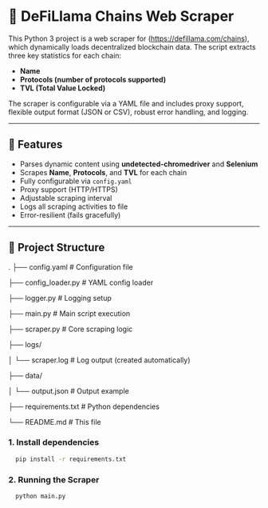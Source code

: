 # 🧪 DeFiLlama Chains Web Scraper

This Python 3 project is a web scraper for (https://defillama.com/chains), which dynamically loads decentralized blockchain data. The script extracts three key statistics for each chain:

- **Name**  
- **Protocols (number of protocols supported)**  
- **TVL (Total Value Locked)**

The scraper is configurable via a YAML file and includes proxy support, flexible output format (JSON or CSV), robust error handling, and logging.

---

## 🚀 Features

- Parses dynamic content using **undetected-chromedriver** and **Selenium**
- Scrapes **Name**, **Protocols**, and **TVL** for each chain
- Fully configurable via `config.yaml`
- Proxy support (HTTP/HTTPS)
- Adjustable scraping interval
- Logs all scraping activities to file
- Error-resilient (fails gracefully)

---

## 📁 Project Structure
.
├── config.yaml # Configuration file

├── config_loader.py # YAML config loader

├── logger.py # Logging setup

├── main.py # Main script execution

├── scraper.py # Core scraping logic

├── logs/

│ └── scraper.log # Log output (created automatically)

├── data/

│ └── output.json # Output example

├── requirements.txt # Python dependencies

└── README.md # This file

### 1. Install dependencies

```bash
  pip install -r requirements.txt
```

### 2. Running the Scraper
```bash
  python main.py
```

